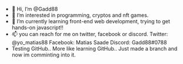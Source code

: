 - 👋 Hi, I’m @Gadd88
- 👀 I’m interested in programming, cryptos and nft games. 
- 🌱 I’m currently learning front-end web development, trying to get hands-on javascript!! 
- 📫 you can reach for me on twitter, facebook or discord.
Twitter: @yo_matias88
Facebook: Matias Saade
Discord: Gadd88#0788
- Testing GitHub.. More like learning GitHub.. Just made a branch and now im comminting into it.
